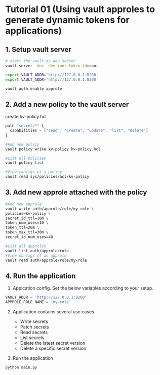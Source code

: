 # Tutorial 01 (Using vault approles to generate dynamic tokens for applications)

## 1. Setup vault server
```sh
# start the vault as dev server
vault server -dev -dev-root-token-id=root

export VAULT_ADDR='http://127.0.0.1:8200'
export VAULT_ADDR='http://127.0.0.1:8200'

vault auth enable approle
```
## 2. Add a new policy to the vault server

create kv-policy.hcl
```js
path "secret/*" {
  capabilities = ["read", "create", "update", "list", "delete"]
}

```

```sh
#Add new policy
vault policy write kv-policy kv-policy.hcl

#List all policies
vault policy list

#View configs of a policy
vault read sys/policies/acl/kv-policy
```

## 3. Add new approle attached with the policy

```sh
#Add new approle
vault write auth/approle/role/my-role \
policies=kv-policy \
secret_id_ttl=10m \
token_num_uses=10 \
token_ttl=20m \
token_max_ttl=30m \
secret_id_num_uses=40

#List all approles
vault list auth/approle/role
#View configs of an approle
vault read auth/approle/role/my-role
```

## 4. Run the application

1. Appication config. Set the below variables according to your setup.
```python
VAULT_ADDR = 'http://127.0.0.1:8200'
APPROLE_ROLE_NAME = 'my-role'
```
2. Application contains several use cases.
    - Write secrets
    - Patch secrets
    - Read secrets
    - List secrets
    - Delete the latest secret version
    - Delete a specific secret version

3. Run the application
```bash
python main.py
```